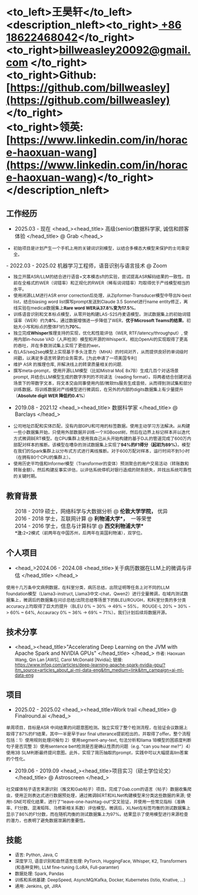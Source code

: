# <to_left>王昊轩</to_left><description_nleft><to_right>[ +86 18622468042](tel://008618622468042)</to_right><br> <to_right>[billweasley20092@gmail.com](billweasley20092@gmail.com) </to_right><br><to_right><b>Github: </b> [https://github.com/billweasley](https://github.com/billweasley)</to_right><br><to_right><b>领英: </b> [https://www.linkedin.com/in/horace-haoxuan-wang](https://www.linkedin.com/in/horace-haoxuan-wang)</to_right></description_nleft>    

工作经历
--------
- <datetime>2025.03 - 现在 </datetime> <head_><head_title> 高级(senior)数据科学家, 诚信和顾客体验 </head_title> @ Grab </head_>
<description><small>
<ul>
<li> 初始项目是计划产生一个手机上用的关键词识别模型，以结合多模态大模型来保护的士司乘安全。</li>
</ul>
</small></description>
- <datetime>2022.03 - 2025.02 </datetime> <head_><head_title> 机器学习工程师，语音识别与语言技术 </head_title> @ Zoom </head_>
<description><small>
<ul>
<li> 独立开展ASR/LLM的结合进行语音+文本模态sft的实验，尝试提高ASR解码结果的一致性。目前在全格式的WER（词错率）和正规化的RWER（稀有词词错率）均取得优于产线模型相当的水平。 </li>
<li> 使用闭源LLM进行ASR error correction后处理，从Zipformer-Transducer模型中导出N-best list，结合biasing word list撰写prompt发送到Claude 3.5 Sonnet进行name entity修正，离线实验在medical数据集上<b>Rare word WER从37.8%变为17.5%</b>。</li>
<li> 训练语音识别和文本标点模型，从零开始构建LAS-S2S丹麦语模型。测试数据集上的初始词错误率（WER）约为<b>8%</b>，通过数据增强进一步降低了WER，<b>优于Microsoft Teams的结果</b>。初始大小写和标点的整体F1约为<b>70%</b>。 </li>
<li> 独立完成<b>Whisper</b></n>推理支持的实现，优化和性能评估（WER, RTF/latency/throughput）, 使用内部in-house VAD（人声检测）模型和开源的WhisperX，相比OpenAI的实现取得了更高的吞吐，并在多数测试集上实现了更低的wer。 </li>
<li> 在LAS/seq2seq模型上实现基于多头注意力（MHA）的时间对齐，从而提供良好的单词级时间戳，以满足多语言转录的业务需求。[为此申请了一项美国专利] </li>
<li> 维护 ASR 的推理仓库, 并解决线上的转录质量相关的问题. </li>
<li> 撰写meta-prompt，使用开源LLM模型（比如Mistral MoE 8x7B）生成几百个对话场景prompt, 并结合LLM模型生成的数字序列的不同读法（reading format）。将两者结合创建对话场景下的带数字文本，将文本交由同事使用内部/微软tts服务生成音频，从而得到测试集和部分训练数据。将训练数据对产线模型进行微调后，在另外的内部的digits数据集上有少量提升（<b>Absolute digit WER 降低约0.4%</b>）</li>
</ul>
</small></description>

- <datetime>2019.08 - 2021.12 </datetime> <head_><head_title> 数据科学家 </head_title> @ Barclays </head_>
<description><small>
<ul>
<li>
公司地址匹配和实体匹配，没有内部GPU和可用的标签数据。使用主动学习方法解决。从构建一些小数据集开始，只使用外部数据并训练一个XGBoost树，然后在边界上标记样本并以迭代方式微调BERT模型。在CPU集群上使用我自己从头开始构建的基于DJL的管道完成了600万内部配对样本的推断。该模型在嘈杂的测试数据集上实现了<b>94%的F1得分（起初为89%）</b>。模型在我们的Spark集群上以分布式方式进行离线推断。对于600万配对样本，运行时间不到1小时（在拥有80个CPU的集群上）。
</li>
<li>
使用历史平均值和Informer模型（Transformer的变体）预测聚合的用户交易活动（转账数和转账金额）。然后构建反事实评估，以评估系统停机对银行造成的财务损失，并找出系统可靠性的关键时期。
</li>
</ul>
</small></description>

教育背景
--------
<ul style="list-style-type: none;">
<li><head_><datetime>2018 - 2019</datetime> 硕士，网络科学与大数据分析  @&nbsp;<b>伦敦大学学院，</b>&nbsp;优异</head_></li>
<li><head_><datetime>2016 - 2018</datetime> 学士，互联网计算  @&nbsp;<b>利物浦大学*，</b>&nbsp; 一等荣誉</head_></li>
<li><head_><datetime>2014 - 2016</datetime> 学士，信息与计算科学  @&nbsp;<b>西交利物浦大学* </b>&nbsp;</head_>
<li><description><small><b>*注:</b>2+2模式（前两年在中国苏州，后两年在英国利物浦），双学位。</small></description></li>
</li>
</ul>

个人项目
--------

-  <head_><datetime>2024.06 - 2024.08 </datetime> <head_title>关于病历数据在LLM上的微调与评估 </head_title> </head_>
<description>
<small>
使用十几万条中文病例数据，在科室分类，病历总结，出院证明等任务上对不同的LLM foundation模型（Llama3-instruct, Llama3中文-chat，Qwen2）进行全量微调，在域内测试数据集上，微调后的数据集在问诊总结/出院总结等场景下的BLEU/ROUGH，和科室分类的多分类accuracy上均取得了巨大的提升（BLEU 0% ~ 30% -> 49% ~ 55%， ROUGE-L 20% ~ 30% -> 60% ~ 64%, Accauracy 0% ~ 36% -> 69% ~ 71%）。我们计划后续将数据开源。
</small>
</description>

技术分享
--------
- <head_><head_title>"Accelerating Deep Learning on the JVM with Apache Spark and NVIDIA GPUs" </head_title> </head_>
<description><small>
作者: Haoxuan Wang, Qin Lan [AWS], Carol McDonald [Nvidia];  链接: https://www.infoq.com/articles/deep-learning-apache-spark-nvidia-gpu/?itm_source=articles_about_ai-ml-data-eng&itm_medium=link&itm_campaign=ai-ml-data-eng
</small>
</description>

项目
--------

- <datetime>2025.02 - 2025.02</datetime> <head_><head_title>Work trail </head_title> @ Finalround.ai </head_>
<description>
<small>
单周项目，目标是ASR 中间结果的问题意图检测。独立实现了整个检测流程，在验证会议数据上取得了87%的F1结果，其中一半是早于asr final utterance提前检出的，并取得了offer。整个流程包括：1）使用规则处理问候句 2）使用segment-any-text, 句法分析和llama 1B模型的困惑度判断句子是否完整 3）使用sentence bert检测是否是确认性质的问题（e.g. "can you hear me?"）4）使用3B SLM判断最终提问意图。此外，实现了简历抽取的prompt，实践中可以大幅提高llm答案的个性化。
</small>
</description>

- <datetime>2019.06 - 2019.09</datetime> <head_><head_title>项目实习（硕士学位论文）</head_title> @ Astroscreen </head_>
<description>
<small>
社交媒体帖子语言来源识别（推文和Gab帖子）项目。完成了Gab.com的语言（帖子）数据收集爬虫，使用正则表达式进行数据预处理，通过微调BERT和XLNet构建模型来分类这些数据的来源; 使用t-SNE可视化结果，进行了"leave-one-hashtag-out"交叉验证，并使用一些常见指标（准确率、F1分数、混淆矩阵、马修斯相关系数）评估模型。微调后，XLNet在标签均衡的测试数据集上显示了86%的F1分数，而在随机均衡的测试数据集上为97%。结果显示了使用模型进行来源检查的潜力，也表明了避免数据泄漏的重要性。
</small>
</description>

技能
--------
<ul>
<li><description><small>语言: Python, Java, C  </small></description></li>
<li><description><small>深度学习, 语音识别和自然语言处理: PyTorch, HuggingFace, Whisper, K2, Transformers (和各种变种), LLM fine-tuning (LoRA, Full-paramter) </small></description></li>
<li><description><small>数据处理: Spark, Pandas </small></description></li>
<li><description><small>训练和系统基建: DeepSpeed, AsyncMQ/Kafka, Docker, Kubernetes (Istio, Knative, ...)  </small></description></li>
<li><description><small>通用: Jenkins, git, JIRA  </small></description></li>
</ul>



